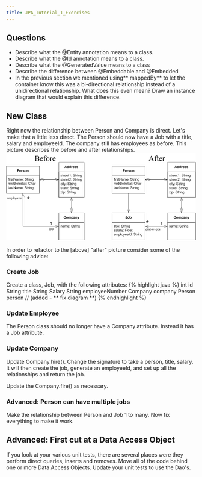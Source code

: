```yaml
---
title: JPA_Tutorial_1_Exercises
---
```

## Questions
* Describe what the @Entity annotation means to a class.
* Describe what the @Id annotation means to a class.
* Describe what the @GeneratedValue means to a class
* Describe the difference between @Embeddable and @Embedded
* In the previous section we mentioned using** mappedBy** to let the container know this was a bi-directional relationship instead of a unidirectional relationship. What does this even mean? Draw an instance diagram that would explain this difference.

## New Class
Right now the relationship between Person and Company is direct. Let's make that a little less direct. The Person should now have a Job with a title, salary and employeeId. The company still has employees as before. This picture describes the before and after relationships.
![](images/Tutorial1Assignment1.gif)

In order to refactor to the [above] "after" picture consider some of the following advice:

### Create Job
Create a class, Job, with the following attributes:
{% highlight java %}
int id
String title
String Salary
String employeeNumber
Company company
Person person  // (added - ** fix diagram **)
{% endhighlight %}

### Update Employee
The Person class should no longer have a Company attribute. Instead it has a Job attribute.

### Update Company
Update Company.hire(). Change the signature to take a person, title, salary. It will then create the job, generate an employeeId, and set up all the relationships and return the job.

Update the Company.fire() as necessary.

### Advanced: Person can have multiple jobs
Make the relationship between Person and Job 1 to many. Now fix everything to make it work.

## Advanced: First cut at a Data Access Object
If you look at your various unit tests, there are several places were they perform direct queries, inserts and removes. Move all of the code behind one or more Data Access Objects. Update your unit tests to use the Dao's.
